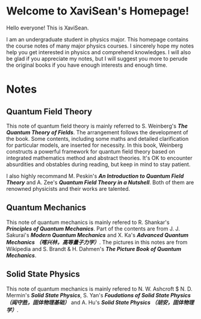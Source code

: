 # Welcome to XaviSean's Homepage!

Hello everyone! This is XaviSean.

I am an undergraduate student in physics major. This homepage contains the course notes of many major physics courses. I sincerely hope my notes help you get interested in physics and comprehend knowledges. I will also be glad if you appreciate my notes, but I will suggest you more to perude the original books if you have enough interests and enough time. 

# Notes

## Quantum Field Theory

This note of quantum field theory is mainly referred to S. Weinberg's **_The Quantum Theory of Fields_**. The arrangement follows the development of the book. Some contents, including some maths and detailed clarification for particular models, are inserted for necessity. In this book, Weinberg constructs a powerful framework for quantum field theory based on integrated mathematics method and abstract theories. It's OK to encounter absurdities and obstables during reading, but keep in mind to stay patient.

I also highly recommand M. Peskin's **_An Introduction to Quantum Field Theory_** and A. Zee's **_Quantum Field Theory in a Nutshell_**. Both of them are renowned physicists and their works are talented.

## Quantum Mechanics

This note of quantum mechanics is mainly refered to R. Shankar's **_Principles of Quantum Mechanics_**. Part of the contents are from J. J. Sakurai's **_Modern Quantum Mechanics_** and X. Ka's **_Advanced Quantum Mechanics （喀兴林，高等量子力学）_**. The pictures in this notes are from Wikipedia and S. Brandt & H. Dahmen's **_The Picture Book of Quantum Mechanics_**. 

## Solid State Physics

This note of quantum mechanics is mainly refered to N. W. Ashcroft $ N. D. Mermin's **_Solid State Physics_**, S. Yan's **_Foudations of Solid State Physics （阎守胜，固体物理基础）_** and A. Hu's **_Solid State Physics （胡安，固体物理学）_**. 
